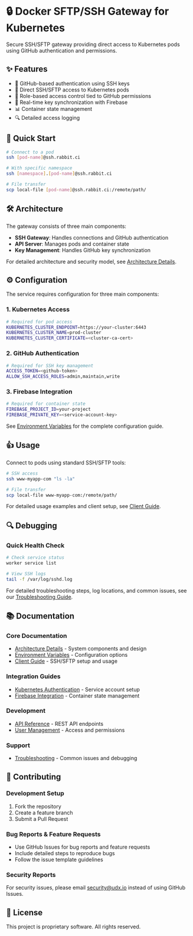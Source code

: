 # 🔒 Docker SFTP/SSH Gateway for Kubernetes

Secure SSH/SFTP gateway providing direct access to Kubernetes pods using GitHub authentication and permissions.

## ✨ Features

- 🔐 GitHub-based authentication using SSH keys
- 🚀 Direct SSH/SFTP access to Kubernetes pods
- 👥 Role-based access control tied to GitHub permissions
- 🔄 Real-time key synchronization with Firebase
- 📊 Container state management
- 🔍 Detailed access logging

## 🚀 Quick Start

```bash
# Connect to a pod
ssh [pod-name]@ssh.rabbit.ci

# With specific namespace
ssh [namespace].[pod-name]@ssh.rabbit.ci

# File transfer
scp local-file [pod-name]@ssh.rabbit.ci:/remote/path/
```

## 🛠 Architecture

The gateway consists of three main components:
- **SSH Gateway**: Handles connections and GitHub authentication
- **API Server**: Manages pods and container state
- **Key Management**: Handles GitHub key synchronization

For detailed architecture and security model, see [Architecture Details](docs/architecture.md).

## ⚙️ Configuration

The service requires configuration for three main components:

### 1. Kubernetes Access
```bash
# Required for pod access
KUBERNETES_CLUSTER_ENDPOINT=https://your-cluster:6443
KUBERNETES_CLUSTER_NAME=prod-cluster
KUBERNETES_CLUSTER_CERTIFICATE=<cluster-ca-cert>
```

### 2. GitHub Authentication
```bash
# Required for SSH key management
ACCESS_TOKEN=<github-token>
ALLOW_SSH_ACCESS_ROLES=admin,maintain,write
```

### 3. Firebase Integration
```bash
# Required for container state
FIREBASE_PROJECT_ID=your-project
FIREBASE_PRIVATE_KEY=<service-account-key>
```

See [Environment Variables](docs/environment.md) for the complete configuration guide.

## 👍 Usage

Connect to pods using standard SSH/SFTP tools:
```bash
# SSH access
ssh www-myapp-com "ls -la"

# File transfer
scp local-file www-myapp-com:/remote/path/
```

For detailed usage examples and client setup, see [Client Guide](docs/client-guide.md).

## 🔍 Debugging

### Quick Health Check
```bash
# Check service status
worker service list

# View SSH logs
tail -f /var/log/sshd.log
```

For detailed troubleshooting steps, log locations, and common issues, see our [Troubleshooting Guide](docs/troubleshooting.md).

## 📚 Documentation

### Core Documentation
- [Architecture Details](docs/architecture.md) - System components and design
- [Environment Variables](docs/environment.md) - Configuration options
- [Client Guide](docs/client-guide.md) - SSH/SFTP setup and usage

### Integration Guides
- [Kubernetes Authentication](docs/kuberentes-auth.md) - Service account setup
- [Firebase Integration](docs/firebase-integration.md) - Container state management

### Development
- [API Reference](docs/api-reference.md) - REST API endpoints
- [User Management](docs/user-management.md) - Access and permissions

### Support
- [Troubleshooting](docs/troubleshooting.md) - Common issues and debugging

## 🤝 Contributing

### Development Setup
1. Fork the repository
2. Create a feature branch
3. Submit a Pull Request

### Bug Reports & Feature Requests
- Use GitHub Issues for bug reports and feature requests
- Include detailed steps to reproduce bugs
- Follow the issue template guidelines

### Security Reports
For security issues, please email security@udx.io instead of using GitHub Issues.

## 📄 License

This project is proprietary software. All rights reserved.
